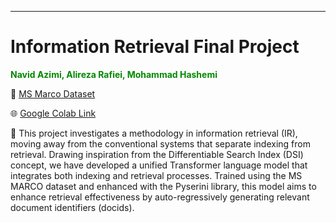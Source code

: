 ---

# Information Retrieval Final Project


<span style="color: #008800">**Navid Azimi, Alireza Rafiei, Mohammad Hashemi**</span>


📁 [MS Marco Dataset](https://ir-datasets.com/msmarco-passage.html#msmarco-passage)


🌐 [Google Colab Link](https://colab.research.google.com/drive/1aTNr6inh4EvVZmWNEdbBrCT6Kflyzi46?usp=sharing)


📌 This project investigates a  methodology in information retrieval (IR), moving away from the conventional systems that separate indexing from retrieval. Drawing inspiration from the Differentiable Search Index (DSI) concept, we have developed a unified Transformer language model that integrates both indexing and retrieval processes. Trained using the MS MARCO dataset and enhanced with the Pyserini library, this model aims to enhance retrieval effectiveness by auto-regressively generating relevant document identifiers (docids).
